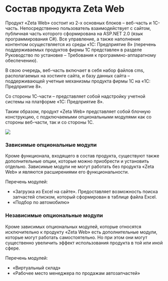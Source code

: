 # Состав продукта Zeta Web

Продукт «Zeta Web» состоит из 2-х основных блоков – веб-часть и 1С-часть. Непосредственно пользователь взаимодействует с сайтом, публичная часть которого сформирована на ASP.NET 2.0 \(язык программирования C\#\). Все управление, а также наполнение контентом осуществляется из среды «1С: Предприятие 8» \(перечень поддерживаемых продуктов фирмы 1С представлен в разделе Руководство по установке – Требования к программно-аппаратному обеспечению\).

В свою очередь, веб-часть включает в себя набор файлов cms, располагаемых на хостинге сайта, и базу данных сайта – поддерживающей учетные механизмы продукта фирмы 1С на «1С: Предприятие 8».

Со стороны 1С-части – представляет собой надстройку учетной системы на платформе «1С: Предприятие 8».

Таким образом, продукт «Zeta Web» представляет собой блочную конструкцию, с подключаемыми опциональными модулями как со стороны веб-части, так и со стороны 1С.

![](../.gitbook/assets/shema-vzaimodeisviya-min.png)

### Зависимые опциональные модули

Кроме функционала, входящего в состав продукта, существуют также дополнительные опции, которые можно приобрести и установить отдельно. Зависимые модули не могут работать без продукта «Zeta Web» и являются расширениями его функциональности.

Перечень модулей:

* «Загрузка из Excel на сайте». Предоставляет возможность поиска запчастей списком, который сформирован в таблице файла Excel.
* «Подбор по автомобилю»

### Независимые опциональные модули

Кроме зависимых опциональных модулей, которые относятся исключительно к продукту «Zeta Web» есть дополнительные модули, которые могут работать самостоятельно. Но при этом они могут существенно увеличить эффект использования продукта в той или иной сфере.

Перечень модулей:

* «Виртуальный склад»
* «Рабочее место менеджера по продажам автозапчастей»



